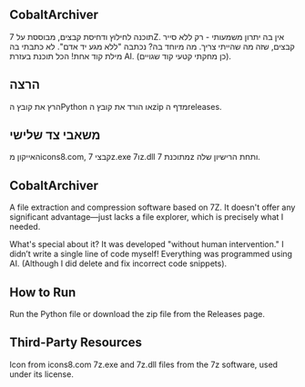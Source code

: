 ## CobaltArchiver
תוכנה לחילוץ ודחיסת קבצים, מבוססת על 7Z.
אין בה יתרון משמעותי - רק ללא סייר קבצים, שזה מה שהייתי צריך.
מה מיוחד בה?
נכתבה "ללא מגע יד אדם". לא כתבתי בה מילת קוד אחת!
הכל תוכנת בעזרת AI. (כן מחקתי קטעי קוד שגויים).


## הרצה
הרץ את קובץ הPython או הורד את קובץ הzip מדף הreleases.

## משאבי צד שלישי
האייקון מicons8.com,
קבצי 7z.exe ו7z.dll מתוכנת 7z ותחת הרישיון שלה.

## CobaltArchiver
A file extraction and compression software based on 7Z.
It doesn't offer any significant advantage—just lacks a file explorer, which is precisely what I needed.

What's special about it?
It was developed "without human intervention." I didn’t write a single line of code myself!
Everything was programmed using AI. (Although I did delete and fix incorrect code snippets).

## How to Run
Run the Python file or download the zip file from the Releases page.

## Third-Party Resources
Icon from icons8.com
7z.exe and 7z.dll files from the 7z software, used under its license.
